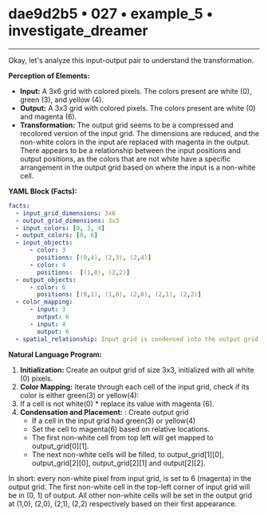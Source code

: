 # dae9d2b5 • 027 • example_5 • investigate_dreamer

---
Okay, let's analyze this input-output pair to understand the transformation.

**Perception of Elements:**

*   **Input:** A 3x6 grid with colored pixels. The colors present are white (0), green (3), and yellow (4).
*   **Output:** A 3x3 grid with colored pixels. The colors present are white (0) and magenta (6).
*   **Transformation:** The output grid seems to be a compressed and recolored version of the input grid. The dimensions are reduced, and the non-white colors in the input are replaced with magenta in the output. There appears to be a relationship between the input positions and output positions, as the colors that are not white have a specific arrangement in the output grid based on where the input is a non-white cell.

**YAML Block (Facts):**



```yaml
facts:
  - input_grid_dimensions: 3x6
  - output_grid_dimensions: 3x3
  - input_colors: [0, 3, 4]
  - output_colors: [0, 6]
  - input_objects:
      - color: 3
        positions: [(0,4), (2,3), (2,4)]
      - color: 4
        positions:  [(1,0), (2,2)]
  - output_objects:
      - color: 6
        positions: [(0,1), (1,0), (2,0), (2,1), (2,2)]
  - color_mapping:
      - input: 3
        output: 6
      - input: 4
        output: 6
  - spatial_relationship: Input grid is condensed into the output grid, with non-zero input pixels mapping to a specific location and color in output grid.
```



**Natural Language Program:**

1.  **Initialization:** Create an output grid of size 3x3, initialized with all white (0) pixels.
2.  **Color Mapping:** Iterate through each cell of the input grid, check if its color is either green(3) or yellow(4):
3.    If a cell is not white(0)
    * replace its value with magenta (6).
4.  **Condensation and Placement:** : Create output grid
    - If a cell in the input grid had green(3) or yellow(4)
    - Set the cell to magenta(6) based on relative locations.
    - The first non-white cell from top left will get mapped to output\_grid\[0]\[1].
    - The next non-white cells will be filled, to output\_grid\[1]\[0], output\_grid\[2]\[0], output\_grid\[2]\[1] and output\[2]\[2].

In short: every non-white pixel from input grid, is set to 6 (magenta) in the output grid. The first non-white cell in the top-left corner of input grid will be in (0, 1) of output. All other non-white cells will be set in the output grid at (1,0), (2,0), (2,1), (2,2) respectively based on their first appearance.


